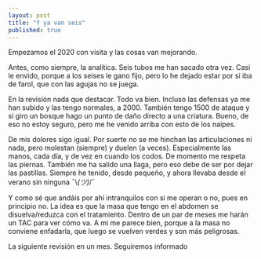 ```yaml
---
layout: post
title: "Y ya van seis"
published: true
---
```



Empezamos el 2020 con visita y las cosas van mejorando.

Antes, como siempre, la analítica. Seis tubos me han sacado otra vez. Casi le envido, porque a los seises le gano fijo, pero lo he dejado estar por si iba de farol, que con las agujas no se juega.

En la revisión nada que destacar. Todo va bien. Incluso las defensas ya me han subido y las tengo normales, a 2000. También tengo 1500 de ataque y si giro un bosque hago un punto de daño directo a una criatura. Bueno, de eso no estoy seguro, pero me he venido arriba con esto de los naipes.

De mis dolores sigo igual. Por suerte no se me hinchan las articulaciones ni nada, pero molestan (siempre) y duelen (a veces). Especialmente las manos, cada día, y de vez en cuando los codos. De momento me respeta las piernas. También me ha salido una llaga, pero eso debe de ser por dejar las pastillas. Siempre he tenido, desde pequeño, y ahora llevaba desde el verano sin ninguna ¯\\_(ツ)_/¯

Y como sé que andáis por ahí intranquilos con si me operan o no, pues en principio no. La idea es que la masa que tengo en el abdomen se disuelva/reduzca con el tratamiento. Dentro de un par de meses me harán un TAC para ver cómo va. A mi me parece bien, porque a la masa no conviene enfadarla, que luego se vuelven verdes y son más peligrosas.

La siguiente revisión en un mes. Seguiremos informado
